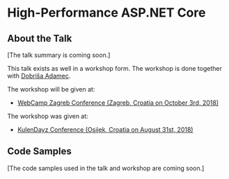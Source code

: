 # High-Performance ASP.NET Core

## About the Talk
[The talk summary is coming soon.]

This talk exists as well in a workshop form.
The workshop is done together with [Dobriša Adamec](https://twitter.com/dadamec).

The workshop will be given at:

- [WebCamp Zagreb Conference (Zagreb, Croatia on October 3rd, 2018)](https://2018.webcampzg.org/workshops/high-performance-aspnet-core/)

The workshop was given at:

- [KulenDayz Conference (Osijek, Croatia on August 31st, 2018)](http://www.kulendayz.com/Agenda/Session/3381)

## Code Samples
[The code samples used in the talk and workshop are coming soon.]